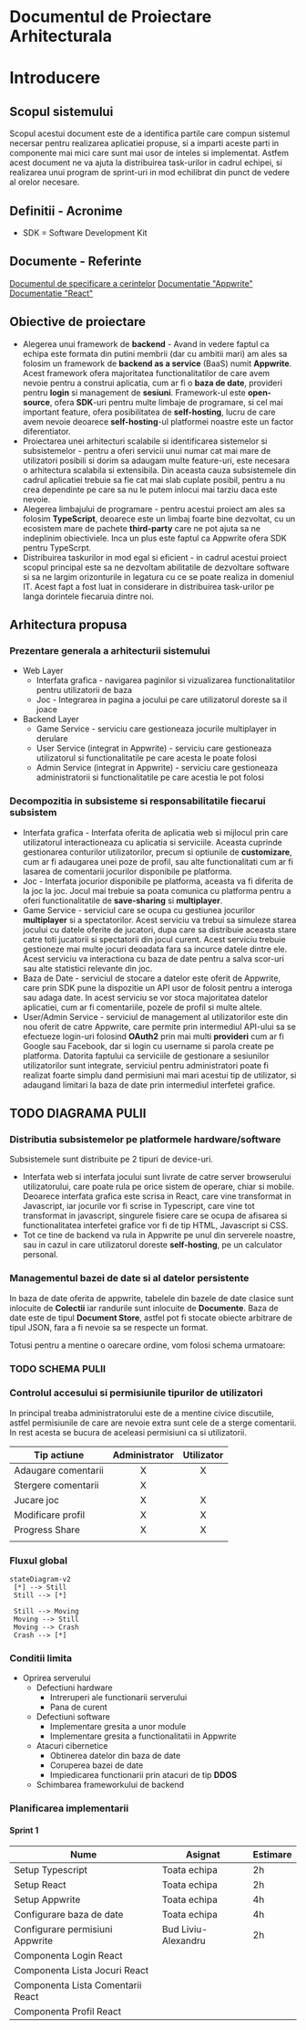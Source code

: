 # Documentul de Proiectare Arhitecturala

# Introducere

## Scopul sistemului
Scopul acestui document este de a identifica partile care compun sistemul necersar pentru realizarea aplicatiei propuse, si a imparti aceste parti in componente mai mici care sunt mai usor de inteles si implementat. Astfem acest document ne va ajuta la distribuirea task-urilor in cadrul echipei, si realizarea unui program de sprint-uri in mod echilibrat din punct de vedere al orelor necesare.

## Definitii - Acronime
* SDK = Software Development Kit

## Documente - Referinte
[Documentul de specificare a cerintelor](https://gist.github.com/Potochi/33fe32cc650ce448618b1ef9d91c7d50)
[Documentatie "Appwrite"](https://appwrite.io/docs)
[Documentatie "React"](https://reactjs.org/docs/getting-started.html)

## Obiective de proiectare
* Alegerea unui framework de **backend** - Avand in vedere faptul ca echipa este formata din putini membrii (dar cu ambitii mari) am ales sa folosim un framework de **backend as a service** (BaaS) numit **Appwrite**. Acest framework ofera majoritatea functionalitatilor de care avem nevoie pentru a construi aplicatia, cum ar fi o **baza de date**, provideri pentru **login** si management de **sesiuni**. Framework-ul este **open-source**, ofera **SDK**-uri pentru multe limbaje de programare, si cel mai important feature, ofera posibilitatea de **self-hosting**, lucru de care avem nevoie deoarece **self-hosting**-ul platformei noastre este un factor diferentiator.
* Proiectarea unei arhitecturi scalabile si identificarea sistemelor si subsistemelor - pentru a oferi servicii unui numar cat mai mare de utilizatori posibili si dorim sa adaugam multe feature-uri, este necesara o arhitectura scalabila si extensibila. Din aceasta cauza subsistemele din cadrul aplicatiei trebuie sa fie cat mai slab cuplate posibil, pentru a nu crea dependinte pe care sa nu le putem inlocui mai tarziu daca este nevoie.
* Alegerea limbajului de programare - pentru acestui proiect am ales sa folosim **TypeScript**, deoarece este un limbaj foarte bine dezvoltat, cu un ecosistem mare de pachete **third-party** care ne pot ajuta sa ne indeplinim obiectiviele. Inca un plus este faptul ca Appwrite ofera SDK pentru TypeScrpt.
* Distribuirea taskurilor in mod egal si eficient - in cadrul acestui proiect scopul principal este sa ne dezvoltam abilitatile de dezvoltare software si sa ne largim orizonturile in legatura cu ce se poate realiza in domeniul IT. Acest fapt a fost luat in considerare in distribuirea task-urilor pe langa dorintele fiecaruia dintre noi. 

## Arhitectura propusa
### Prezentare generala a arhitecturii sistemului
* Web Layer
    * Interfata grafica - navigarea paginilor si vizualizarea functionalitatilor pentru utilizatorii de baza
    * Joc - Integrarea in pagina a jocului pe care utilizatorul doreste sa il joace
* Backend Layer
    * Game Service - serviciu care gestioneaza jocurile multiplayer in derulare
    * User Service (integrat in Appwrite) - serviciu care gestioneaza utilizatorul si functionalitatile pe care acesta le poate folosi
    * Admin Service (integrat in Appwrite) - serviciu care gestioneaza administratorii si functionalitatile pe care acestia le pot folosi

### Decompozitia in subsisteme si responsabilitatile fiecarui subsistem
* Interfata grafica - Interfata oferita de aplicatia web si mijlocul prin care utilizatorul interactioneaza cu aplicatia si serviciile. Aceasta cuprinde gestionarea conturilor utilizatorilor, precum si optiunile de **customizare**, cum ar fi adaugarea unei poze de profil, sau alte functionalitati cum ar fi lasarea de comentarii jocurilor disponibile pe platforma.
* Joc - Interfata jocurior disponibile pe platforma, aceasta va fi diferita de la joc la joc. Jocul mai trebuie sa poata comunica cu platforma pentru a oferi functionalitatile de **save-sharing** si **multiplayer**.
* Game Service - serviciul care se ocupa cu gestiunea jocurilor **multiplayer** si a spectatorilor. Acest serviciu va trebui sa simuleze starea jocului cu datele oferite de jucatori, dupa care sa distribuie aceasta stare catre toti jucatorii si spectatorii din jocul curent. Acest serviciu trebuie gestioneze mai multe jocuri deoadata fara sa incurce datele dintre ele. Acest serviciu va interactiona cu baza de date pentru a salva scor-uri sau alte statistici relevante din joc.
* Baza de Date - serviciul de stocare a datelor este oferit de Appwrite, care prin SDK pune la dispozitie un API usor de folosit pentru a interoga sau adaga date. In acest serviciu se vor stoca majoritatea datelor aplicatiei, cum ar fi comentariile, pozele de profil si multe altele.
* User/Admin Service - serviciul de management al utilizatorilor este din nou oferit de catre Appwrite, care permite prin intermediul API-ului sa se efectueze login-uri folosind **OAuth2** prin mai multi **provideri** cum ar fi Google sau Facebook, dar si login cu username si parola create pe platforma. Datorita faptului ca serviciile de gestionare a sesiunilor utilizatorilor sunt integrate, serviciul pentru administratori poate fi realizat foarte simplu dand permisiuni mai mari acestui tip de utilizator, si adaugand limitari la baza de date prin intermediul interfetei grafice.

## TODO DIAGRAMA PULII

### Distributia subsistemelor pe platformele hardware/software
Subsistemele sunt distribuite pe 2 tipuri de device-uri. 
* Interfata web si interfata jocului sunt livrate de catre server browserului utilizatorului, care poate rula pe orice sistem de operare, chiar si mobile. Deoarece interfata grafica este scrisa in React, care vine transformat in Javascript, iar jocurile vor fi scrise in Typescript, care vine tot transformat in javascript, singurele fisiere care se ocupa de afisarea si functionalitatea interfetei grafice vor fi de tip HTML, Javascript si CSS.
* Tot ce tine de backend va rula in Appwrite pe unul din serverele noastre, sau in cazul in care utilizatorul doreste **self-hosting**, pe un calculator personal.

### Managementul bazei de date si al datelor persistente
In baza de date oferita de appwrite, tabelele din bazele de date clasice sunt inlocuite de **Colectii** iar randurile sunt inlocuite de **Documente**. Baza de date este de tipul **Document Store**, astfel pot fi stocate obiecte arbitrare de tipul JSON, fara a fi nevoie sa se respecte un format.

Totusi pentru a mentine o oarecare ordine, vom folosi schema urmatoare:
### TODO SCHEMA PULII
### Controlul accesului si permisiunile tipurilor de utilizatori
In principal treaba administratorului este de a mentine civice discutiile, astfel permisiunile de care are nevoie extra sunt cele de a sterge comentarii. In rest acesta se bucura de aceleasi permisiuni ca si utilizatorii.

| Tip actiune         | Administrator | Utilizator |
|---------------------|:-------------:|:----------:|
| Adaugare comentarii | X             | X          |
| Stergere comentarii | X             |            |
| Jucare joc          | X             | X          |
| Modificare profil   | X             | X          |
| Progress Share      | X             | X          |
|                     |               |            |
### Fluxul global
```mermaid
stateDiagram-v2  
 [*] --> Still  
 Still --> [*]  
   
 Still --> Moving  
 Moving --> Still  
 Moving --> Crash  
 Crash --> [*]
```
### Conditii limita
* Oprirea serverului
    * Defectiuni hardware
        * Intreruperi ale functionarii serverului
        * Pana de curent
    * Defectiuni software
        * Implementare gresita a unor module 
        * Implementare gresita a functionalitatii in Appwrite
  * Atacuri cibernetice
      * Obtinerea datelor din baza de date
      * Coruperea bazei de date
      * Impiedicarea functionarii prin atacuri de tip **DDOS**
  * Schimbarea frameworkului de backend
### Planificarea implementarii
#### Sprint 1

| Nume                              | Asignat             | Estimare |
|-----------------------------------|---------------------|----------|
| Setup Typescript                  | Toata echipa        | 2h       |
| Setup React                       | Toata echipa        | 2h       |
| Setup Appwrite                    | Toata echipa        | 4h       |
| Configurare baza de date          | Toata echipa        | 4h       |
| Configurare permisiuni Appwrite   | Bud Liviu-Alexandru | 2h       |
| Componenta Login React            |                     |          |
| Componenta Lista Jocuri React     |                     |          |
| Componenta Lista Comentarii React |                     |          |
| Componenta Profil React           |                     |          |
